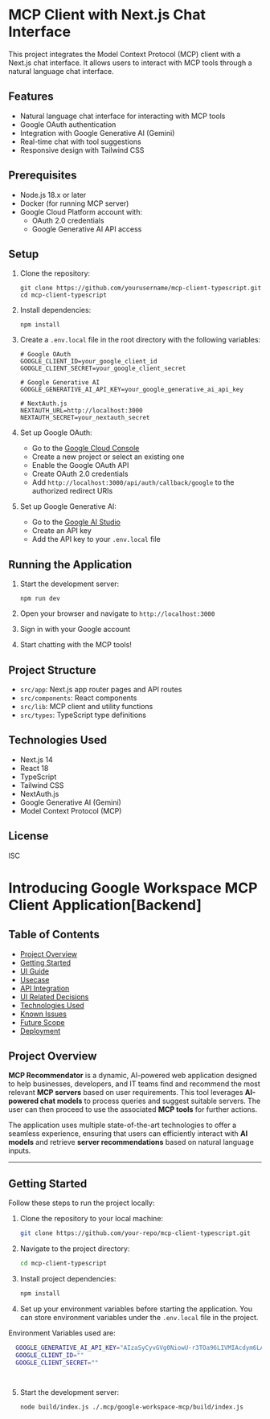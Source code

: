 # MCP Client with Next.js Chat Interface

This project integrates the Model Context Protocol (MCP) client with a Next.js chat interface. It allows users to interact with MCP tools through a natural language chat interface.

## Features

- Natural language chat interface for interacting with MCP tools
- Google OAuth authentication
- Integration with Google Generative AI (Gemini)
- Real-time chat with tool suggestions
- Responsive design with Tailwind CSS

## Prerequisites

- Node.js 18.x or later
- Docker (for running MCP server)
- Google Cloud Platform account with:
  - OAuth 2.0 credentials
  - Google Generative AI API access

## Setup

1. Clone the repository:
   ```
   git clone https://github.com/yourusername/mcp-client-typescript.git
   cd mcp-client-typescript
   ```

2. Install dependencies:
   ```
   npm install
   ```

3. Create a `.env.local` file in the root directory with the following variables:
   ```
   # Google OAuth
   GOOGLE_CLIENT_ID=your_google_client_id
   GOOGLE_CLIENT_SECRET=your_google_client_secret

   # Google Generative AI
   GOOGLE_GENERATIVE_AI_API_KEY=your_google_generative_ai_api_key

   # NextAuth.js
   NEXTAUTH_URL=http://localhost:3000
   NEXTAUTH_SECRET=your_nextauth_secret
   ```

4. Set up Google OAuth:
   - Go to the [Google Cloud Console](https://console.cloud.google.com/)
   - Create a new project or select an existing one
   - Enable the Google OAuth API
   - Create OAuth 2.0 credentials
   - Add `http://localhost:3000/api/auth/callback/google` to the authorized redirect URIs

5. Set up Google Generative AI:
   - Go to the [Google AI Studio](https://makersuite.google.com/)
   - Create an API key
   - Add the API key to your `.env.local` file

## Running the Application

1. Start the development server:
   ```
   npm run dev
   ```

2. Open your browser and navigate to `http://localhost:3000`

3. Sign in with your Google account

4. Start chatting with the MCP tools!

## Project Structure

- `src/app`: Next.js app router pages and API routes
- `src/components`: React components
- `src/lib`: MCP client and utility functions
- `src/types`: TypeScript type definitions

## Technologies Used

- Next.js 14
- React 18
- TypeScript
- Tailwind CSS
- NextAuth.js
- Google Generative AI (Gemini)
- Model Context Protocol (MCP)

## License

ISC

# Introducing Google Workspace MCP Client Application[Backend]

## Table of Contents

- [Project Overview](#project-overview)
- [Getting Started](#getting-started)
- [UI Guide](#ui-guide)
- [Usecase](#usecase)
- [API Integration](#api-integration)
- [UI Related Decisions](#ui-related-decisions)
- [Technologies Used](#technologies-used)
- [Known Issues](#known-issues)
- [Future Scope](#future-scope)
- [Deployment](#deployment)

## Project Overview

**MCP Recommendator** is a dynamic, AI-powered web application designed to help businesses, developers, and IT teams find and recommend the most relevant **MCP servers** based on user requirements. This tool leverages **AI-powered chat models** to process queries and suggest suitable servers. The user can then proceed to use the associated **MCP tools** for further actions. 

The application uses multiple state-of-the-art technologies to offer a seamless experience, ensuring that users can efficiently interact with **AI models** and retrieve **server recommendations** based on natural language inputs. 

---

## Getting Started

Follow these steps to run the project locally:

1. Clone the repository to your local machine:

   ```bash
   git clone https://github.com/your-repo/mcp-client-typescript.git
   ```

2. Navigate to the project directory:

   ```bash
   cd mcp-client-typescript
   ```

3. Install project dependencies:

   ```bash
   npm install
   ```

4. Set up your environment variables before starting the application. You can store environment variables under the `.env.local` file in the project.

Environment Variables used are:

```bash
  GOOGLE_GENERATIVE_AI_API_KEY="AIzaSyCyvGVg0NiowU-r3TOa96LIVMIAcdym6LA"
  GOOGLE_CLIENT_ID=""
  GOOGLE_CLIENT_SECRET=""

  
```

5. Start the development server:

   ```bash
   node build/index.js ./.mcp/google-workspace-mcp/build/index.js
   ```



